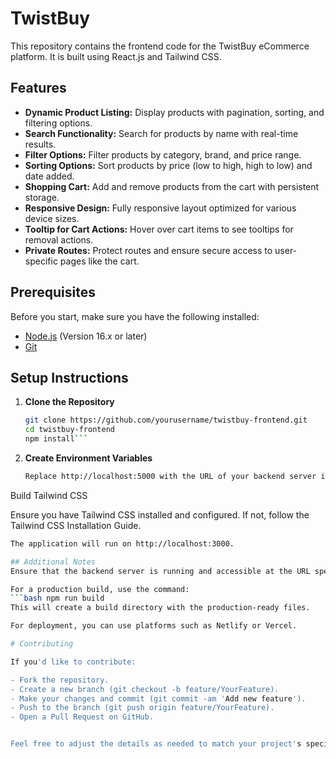 # TwistBuy

This repository contains the frontend code for the TwistBuy eCommerce platform. It is built using React.js and Tailwind CSS.

## Features

- **Dynamic Product Listing:** Display products with pagination, sorting, and filtering options.
- **Search Functionality:** Search for products by name with real-time results.
- **Filter Options:** Filter products by category, brand, and price range.
- **Sorting Options:** Sort products by price (low to high, high to low) and date added.
- **Shopping Cart:** Add and remove products from the cart with persistent storage.
- **Responsive Design:** Fully responsive layout optimized for various device sizes.
- **Tooltip for Cart Actions:** Hover over cart items to see tooltips for removal actions.
- **Private Routes:** Protect routes and ensure secure access to user-specific pages like the cart.

## Prerequisites

Before you start, make sure you have the following installed:

- [Node.js](https://nodejs.org/) (Version 16.x or later)
- [Git](https://git-scm.com/)

## Setup Instructions

1. **Clone the Repository**

   ```bash
   git clone https://github.com/yourusername/twistbuy-frontend.git
   cd twistbuy-frontend
   npm install```
2. **Create Environment Variables**
   ```bash REACT_APP_API_URL=http://localhost:5000
   Replace http://localhost:5000 with the URL of your backend server if different.

Build Tailwind CSS

Ensure you have Tailwind CSS installed and configured. If not, follow the Tailwind CSS Installation Guide.

   ```bash npm run dev
The application will run on http://localhost:3000.

## Additional Notes
Ensure that the backend server is running and accessible at the URL specified in the .env file.

For a production build, use the command:
```bash npm run build
This will create a build directory with the production-ready files.

For deployment, you can use platforms such as Netlify or Vercel.

# Contributing

If you'd like to contribute:

- Fork the repository.
- Create a new branch (git checkout -b feature/YourFeature).
- Make your changes and commit (git commit -am 'Add new feature').
- Push to the branch (git push origin feature/YourFeature).
- Open a Pull Request on GitHub.


Feel free to adjust the details as needed to match your project's specifics.
